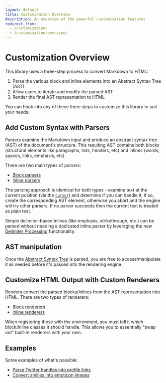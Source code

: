 ```yaml
---
layout: default
title: Customization Overview
description: An overview of the powerful customization features
redirect_from:
  - /customization/
  - /customization/overview/
---
```


Customization Overview
======================

This library uses a three-step process to convert Markdown to HTML:

  1. Parse the various block and inline elements into an Abstract Syntax Tree (AST)
  2. Allow users to iterate and modify the parsed AST
  3. Render the final AST representation to HTML

You can hook into any of these three steps to customize this library to suit your needs.

## Add Custom Syntax with Parsers

Parsers examine the Markdown input and produce an abstract syntax tree (AST) of the document's structure.
This resulting AST contains both blocks (structural elements like paragraphs, lists, headers, etc) and inlines (words, spaces, links, emphasis, etc).

There are two main types of parsers:

- [Block parsers](/1.4/customization/block-parsing/)
- [Inline parsers](/1.4/customization/inline-parsing/)

The parsing approach is identical for both types - examine text at the current position (via the [`Cursor`](/1.4/customization/cursor/)) and determine if you can handle it;
if so, create the corresponding AST element,
otherwise you abort and the engine will try other parsers.  If no parser succeeds then the current text is treated as plain text.

Simple delimiter-based inlines (like emphasis, strikethrough, etc.) can be parsed without needing a dedicated inline parser by leveraging the new [Delimiter Processing](/1.4/customization/delimiter-processing/) functionality.

## AST manipulation

Once the [Abstract Syntax Tree](/1.4/customization/abstract-syntax-tree/) is parsed, you are free to access/manipulate it as needed before it's passed into the rendering engine.

## Customize HTML Output with Custom Renderers

Renders convert the parsed blocks/inlines from the AST representation into HTML.  There are two types of renderers:

- [Block renderers](/1.4/customization/block-rendering/)
- [Inline renderers](/1.4/customization/inline-rendering/)

When registering these with the environment, you must tell it which block/inline classes it should handle.  This allows you
to essentially "swap out" built-in renderers with your own.

## Examples

Some examples of what's possible:

* [Parse Twitter handles into profile links](/1.4/customization/inline-parsing#example-1---twitter-handles)
* [Convert smilies into emoticon images](/1.4/customization/inline-parsing#example-2---emoticons)
